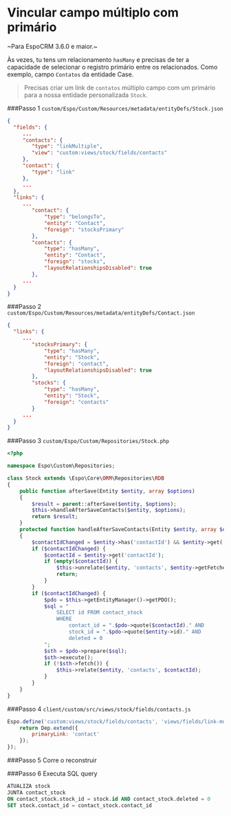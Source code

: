 # Vincular campo múltiplo com primário

~Para EspoCRM 3.6.0 e maior.~

Às vezes, tu tens um relacionamento `hasMany` e precisas de ter a capacidade de selecionar o registro primário entre os relacionados. Como exemplo, campo `Contatos` da entidade Case.



>Precisas criar um link de `contatos` múltiplo campo com um primário para a nossa entidade personalizada `Stock`.
>

###Passo 1
`custom/Espo/Custom/Resources/metadata/entityDefs/Stock.json`
```json
{
  "fields": {
     ...
	 "contacts": {
		"type": "linkMultiple",
		"view": "custom:views/stock/fields/contacts"
	 },
	 "contact": {
		"type": "link"
	 },
	 ...
  },
  "links": {
     ...
        "contact": {
            "type": "belongsTo",
            "entity": "Contact",
            "foreign": "stocksPrimary"
        },
        "contacts": {
            "type": "hasMany",
            "entity": "Contact",
            "foreign": "stocks",
            "layoutRelationshipsDisabled": true
        },
	 ...
  }
}
```

###Passo 2
`custom/Espo/Custom/Resources/metadata/entityDefs/Contact.json`
```json
{
  "links": {
     ...
        "stocksPrimary": {
            "type": "hasMany",
            "entity": "Stock",
            "foreign": "contact",
            "layoutRelationshipsDisabled": true
        },
        "stocks": {
            "type": "hasMany",
            "entity": "Stock",
            "foreign": "contacts"
        }
	 ...
  }
}
```

###Passo 3
`custom/Espo/Custom/Repositories/Stock.php`
```php
<?php

namespace Espo\Custom\Repositories;

class Stock extends \Espo\Core\ORM\Repositories\RDB
{
    public function afterSave(Entity $entity, array $options)
    {
        $result = parent::afterSave($entity, $options);
        $this->handleAfterSaveContacts($entity, $options);
        return $result;
    }
    protected function handleAfterSaveContacts(Entity $entity, array $options)
    {
        $contactIdChanged = $entity->has('contactId') && $entity->get('contactId') != $entity->getFetched('contactId');
        if ($contactIdChanged) {
            $contactId = $entity->get('contactId');
            if (empty($contactId)) {
                $this->unrelate($entity, 'contacts', $entity->getFetched('contactId'));
                return;
            }
        }
        if ($contactIdChanged) {
            $pdo = $this->getEntityManager()->getPDO();
            $sql = "
                SELECT id FROM contact_stock
                WHERE
                    contact_id = ".$pdo->quote($contactId)." AND
                    stock_id = ".$pdo->quote($entity->id)." AND
                    deleted = 0
            ";
            $sth = $pdo->prepare($sql);
            $sth->execute();
            if (!$sth->fetch()) {
                $this->relate($entity, 'contacts', $contactId);
            }
        }
    }
}
```

###Passo 4
`client/custom/src/views/stock/fields/contacts.js`
```js
Espo.define('custom:views/stock/fields/contacts', 'views/fields/link-multiple-with-primary', function (Dep) {   
    return Dep.extend({
		primaryLink: 'contact'
    });
});
```

###Passo 5
Corre o reconstruir

###Passo 6
Executa SQL query
```sql
ATUALIZA stock
JUNTA contact_stock
ON contact_stock.stock_id = stock.id AND contact_stock.deleted = 0
SET stock.contact_id = contact_stock.contact_id
```
